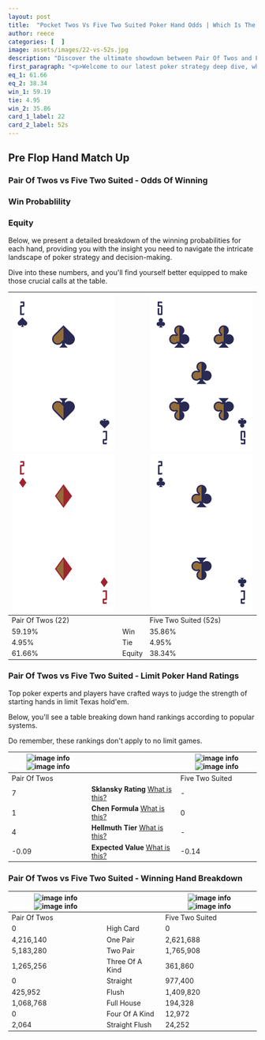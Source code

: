 ```yaml
---
layout: post
title:  "Pocket Twos Vs Five Two Suited Poker Hand Odds | Which Is The Better Hand In Poker? A Complete Guide"
author: reece
categories: [  ]
image: assets/images/22-vs-52s.jpg
description: "Discover the ultimate showdown between Pair Of Twos and Five Two Suited in poker! Uncover the odds, strategies, and scenarios where one hand triumphs over the other. Get ready to up your poker game with this thrilling analysis."
first_paragraph: "<p>Welcome to our latest poker strategy deep dive, where we're pitting two distinct hands against each other in a high-stakes showdown: Pair Of Twos vs Five Two Suited.</p><p>In the dynamic world of poker, every decision counts, and knowing which hand holds the upper hand is key to your success at the table.</p><p>In this article, we'll dissect these two hands, explore the scenarios where one dominates the other, and equip you with the knowledge to make strategic choices that can tip the odds in your favor.</p><p>Get ready to unravel the intriguing dynamics of these poker hands and elevate your game to new heights.</p>"
eq_1: 61.66
eq_2: 38.34
win_1: 59.19
tie: 4.95
win_2: 35.86
card_1_label: 22
card_2_label: 52s
---
```




[comment]: # (sp0)

## Pre Flop Hand Match Up

<div class="table hand-ratings" markdown="1"> 



### Pair Of Twos vs Five Two Suited - Odds Of Winning


  
<div class="row graphs"> 
<div class="col-lg-6">
    <h3>Win Probablility</h3>
    <canvas id="WinChart"></canvas>
</div>
<div class="col-lg-6">
    <h3>Equity</h3>
    <canvas id="EquityChart"></canvas>
</div>
</div>

  Below, we present a detailed breakdown of the winning probabilities for each hand, providing you with the insight you need to navigate the intricate landscape of poker strategy and decision-making. 

Dive into these numbers, and you'll find yourself better equipped to make those crucial calls at the table.


    
| ![image info](assets/images/hand1/2.png) ![image info](assets/images/hand1/2o.png) |  | ![image info](assets/images/hand2/5.png) ![image info](assets/images/hand2/2.png) |
| -------- | -------- | -------- |
| Pair Of Twos (22) |  | Five Two Suited (52s) |
| 59.19% | Win | 35.86% |
| 4.95% | Tie | 4.95% |
| 61.66% | Equity | 38.34% |




[comment]: # (sp1)



### Pair Of Twos vs Five Two Suited - Limit Poker Hand Ratings

Top poker experts and players have crafted ways to judge the strength of starting hands in limit Texas hold'em. 

Below, you'll see a table breaking down hand rankings according to popular systems. 

Do remember, these rankings don't apply to no limit games.


    
| ![image info](https://www.riverpairs.com/assets/images/hand1/2.png) ![image info](https://www.riverpairs.com/assets/images/hand1/2o.png) |  | ![image info](https://www.riverpairs.com/assets/images/hand2/5.png) ![image info](https://www.riverpairs.com/assets/images/hand2/2.png) |
| -------- | -------- | -------- |
| Pair Of Twos |  | Five Two Suited |
| 7 | **Sklansky Rating** [What is this?](/sklansky-rating-explained) | - |
| 1 | **Chen Formula** [What is this?](/chen-formula-explained) | 0 |
| 4 | **Hellmuth Tier** [What is this?](/Hellmuth-tier-explained) | - |
| -0.09 | **Expected Value** [What is this?](/expected-value-explained) | -0.14 |




[comment]: # (sp2)



### Pair Of Twos vs Five Two Suited - Winning Hand Breakdown


    
| ![image info](https://www.riverpairs.com/assets/images/hand1/2.png) ![image info](https://www.riverpairs.com/assets/images/hand1/2o.png) |  | ![image info](https://www.riverpairs.com/assets/images/hand2/5.png) ![image info](https://www.riverpairs.com/assets/images/hand2/2.png) |
| -------- | -------- | -------- |
| Pair Of Twos |  | Five Two Suited |
| 0 | High Card | 0 |
| 4,216,140 | One Pair | 2,621,688 |
| 5,183,280 | Two Pair | 1,765,908 |
| 1,265,256 | Three Of A Kind | 361,860 |
| 0 | Straight | 977,400 |
| 425,952 | Flush | 1,409,820 |
| 1,068,768 | Full House | 194,328 |
| 0 | Four Of A Kind | 12,972 |
| 2,064 | Straight Flush | 24,252 |




[comment]: # (sp3)



</div>

[comment]: # (sp4)



[comment]: # (sp5)

